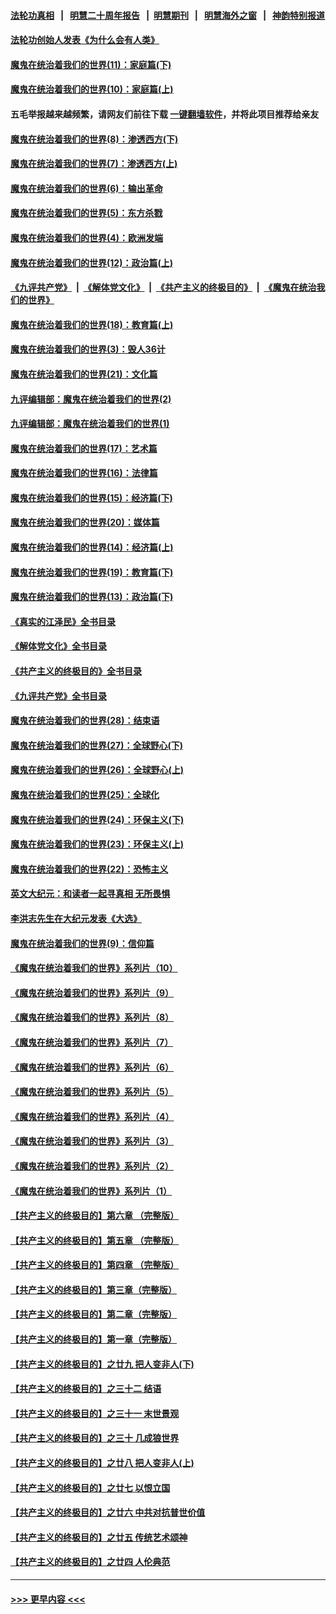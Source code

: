 #### [法轮功真相](https://github.com/gfw-breaker/truth/blob/master/README.md?t=0) &nbsp;&nbsp;|&nbsp;&nbsp; [明慧二十周年报告](https://github.com/gfw-breaker/mh-reports/blob/master/README.md?t=0) &nbsp;&nbsp;|&nbsp;&nbsp;[明慧期刊](https://github.com/gfw-breaker/mh-qikan) &nbsp;&nbsp;|&nbsp;&nbsp; [明慧海外之窗](https://github.com/gfw-breaker/mh-news/blob/master/README.md?t=0) &nbsp;&nbsp;|&nbsp;&nbsp; [神韵特别报道](https://github.com/gfw-breaker/mh-news/blob/master/shenyun.md?t=0)
#### [法轮功创始人发表《为什么会有人类》](../pages/nsc422/n13912117.md?t=02021843) 
#### [魔鬼在统治着我们的世界(11)：家庭篇(下)](../pages/nsc422/n10440961.md?t=02021843) 
#### [魔鬼在统治着我们的世界(10)：家庭篇(上)](../pages/nsc422/n10435448.md?t=02021843) 
#### 五毛举报越来越频繁，请网友们前往下载 [一键翻墙软件](https://github.com/gfw-breaker/ssr-accounts)，并将此项目推荐给亲友
#### [魔鬼在统治着我们的世界(8)：渗透西方(下)](../pages/nsc422/n10429603.md?t=02021843) 
#### [魔鬼在统治着我们的世界(7)：渗透西方(上)](../pages/nsc422/n10426013.md?t=02021843) 
#### [魔鬼在统治着我们的世界(6)：输出革命](../pages/nsc422/n10421536.md?t=02021843) 
#### [魔鬼在统治着我们的世界(5)：东方杀戮](../pages/nsc422/n10417707.md?t=02021843) 
#### [魔鬼在统治着我们的世界(4)：欧洲发端](../pages/nsc422/n10414890.md?t=02021843) 
#### [魔鬼在统治着我们的世界(12)：政治篇(上)](../pages/nsc422/n10444576.md?t=02021843) 
#### [《九评共产党》](https://github.com/begood0513/9ping.md/blob/master/README.md) &nbsp;|&nbsp; [《解体党文化》](../../../../jtdwh.md/blob/master/README.md)  &nbsp;|&nbsp; [《共产主义的终极目的》](../../../../gczydzjmd.md/blob/master/README.md) &nbsp;|&nbsp; [《魔鬼在统治我们的世界》](../../../../mgztzwmdsj.md/blob/master/README.md) 
#### [魔鬼在统治着我们的世界(18)：教育篇(上)](../pages/nsc422/n10526970.md?t=02021843) 
#### [魔鬼在统治着我们的世界(3)：毁人36计](../pages/nsc422/n10411583.md?t=02021843) 
#### [魔鬼在统治着我们的世界(21)：文化篇](../pages/nsc422/n10597706.md?t=02021843) 
#### [九评编辑部：魔鬼在统治着我们的世界(2)](../pages/nsc422/n10410036.md?t=02021843) 
#### [九评编辑部：魔鬼在统治着我们的世界(1)](../pages/nsc422/n10406825.md?t=02021843) 
#### [魔鬼在统治着我们的世界(17)：艺术篇](../pages/nsc422/n10499093.md?t=02021843) 
#### [魔鬼在统治着我们的世界(16)：法律篇](../pages/nsc422/n10485969.md?t=02021843) 
#### [魔鬼在统治着我们的世界(15)：经济篇(下)](../pages/nsc422/n10469975.md?t=02021843) 
#### [魔鬼在统治着我们的世界(20)：媒体篇](../pages/nsc422/n10586579.md?t=02021843) 
#### [魔鬼在统治着我们的世界(14)：经济篇(上)](../pages/nsc422/n10457370.md?t=02021843) 
#### [魔鬼在统治着我们的世界(19)：教育篇(下)](../pages/nsc422/n10564808.md?t=02021843) 
#### [魔鬼在统治着我们的世界(13)：政治篇(下)](../pages/nsc422/n10448270.md?t=02021843) 
#### [《真实的江泽民》全书目录](../pages/nsc422/n13721399.md?t=02021843) 
#### [《解体党文化》全书目录](../pages/nsc422/n13721157.md?t=02021843) 
#### [《共产主义的终极目的》全书目录](../pages/nsc422/n13721048.md?t=02021843) 
#### [《九评共产党》全书目录](../pages/nsc422/n13708085.md?t=02021843) 
#### [魔鬼在统治着我们的世界(28)：结束语](../pages/nsc422/n10936246.md?t=02021843) 
#### [魔鬼在统治着我们的世界(27)：全球野心(下)](../pages/nsc422/n10928319.md?t=02021843) 
#### [魔鬼在统治着我们的世界(26)：全球野心(上)](../pages/nsc422/n10900318.md?t=02021843) 
#### [魔鬼在统治着我们的世界(25)：全球化](../pages/nsc422/n10788205.md?t=02021843) 
#### [魔鬼在统治着我们的世界(24)：环保主义(下)](../pages/nsc422/n10695307.md?t=02021843) 
#### [魔鬼在统治着我们的世界(23)：环保主义(上)](../pages/nsc422/n10688613.md?t=02021843) 
#### [魔鬼在统治着我们的世界(22)：恐怖主义](../pages/nsc422/n10614727.md?t=02021843) 
#### [英文大纪元：和读者一起寻真相 无所畏惧](../pages/nsc422/n12542027.md?t=02021843) 
#### [李洪志先生在大纪元发表《大选》](../pages/nsc422/n12534746.md?t=02021843) 
#### [魔鬼在统治着我们的世界(9)：信仰篇](../pages/nsc422/n10432159.md?t=02021843) 
#### [《魔鬼在统治着我们的世界》系列片（10）](../pages/nsc422/n12292670.md?t=02021843) 
#### [《魔鬼在统治着我们的世界》系列片（9）](../pages/nsc422/n12290859.md?t=02021843) 
#### [《魔鬼在统治着我们的世界》系列片（8）](../pages/nsc422/n12287445.md?t=02021843) 
#### [《魔鬼在统治着我们的世界》系列片（7）](../pages/nsc422/n12283425.md?t=02021843) 
#### [《魔鬼在统治着我们的世界》系列片（6）](../pages/nsc422/n12282314.md?t=02021843) 
#### [《魔鬼在统治着我们的世界》系列片（5）](../pages/nsc422/n12281419.md?t=02021843) 
#### [《魔鬼在统治着我们的世界》系列片（4）](../pages/nsc422/n12274024.md?t=02021843) 
#### [《魔鬼在统治着我们的世界》系列片（3）](../pages/nsc422/n12271322.md?t=02021843) 
#### [《魔鬼在统治着我们的世界》系列片（2）](../pages/nsc422/n12269049.md?t=02021843) 
#### [《魔鬼在统治着我们的世界》系列片（1）](../pages/nsc422/n12267575.md?t=02021843) 
#### [【共产主义的终极目的】第六章 （完整版）](../pages/nsc422/n11428913.md?t=02021843) 
#### [【共产主义的终极目的】第五章 （完整版）](../pages/nsc422/n11428912.md?t=02021843) 
#### [【共产主义的终极目的】第四章 （完整版）](../pages/nsc422/n11428907.md?t=02021843) 
#### [【共产主义的终极目的】第三章（完整版）](../pages/nsc422/n11428848.md?t=02021843) 
#### [【共产主义的终极目的】第二章（完整版）](../pages/nsc422/n11428831.md?t=02021843) 
#### [【共产主义的终极目的】第一章（完整版）](../pages/nsc422/n11417651.md?t=02021843) 
#### [【共产主义的终极目的】之廿九 把人变非人(下)](../pages/nsc422/n11344140.md?t=02021843) 
#### [【共产主义的终极目的】之三十二 结语](../pages/nsc422/n11360535.md?t=02021843) 
#### [【共产主义的终极目的】之三十一 末世景观](../pages/nsc422/n11351129.md?t=02021843) 
#### [【共产主义的终极目的】之三十 几成狼世界](../pages/nsc422/n11348280.md?t=02021843) 
#### [【共产主义的终极目的】之廿八 把人变非人(上)](../pages/nsc422/n11340492.md?t=02021843) 
#### [【共产主义的终极目的】之廿七 以恨立国](../pages/nsc422/n11336944.md?t=02021843) 
#### [【共产主义的终极目的】之廿六 中共对抗普世价值](../pages/nsc422/n11324785.md?t=02021843) 
#### [【共产主义的终极目的】之廿五 传统艺术颂神](../pages/nsc422/n11296396.md?t=02021843) 
#### [【共产主义的终极目的】之廿四 人伦典范](../pages/nsc422/n11296397.md?t=02021843) 

----
#### [ >>> 更早内容 <<< ](../indexes/nsc422-earlier.md)
